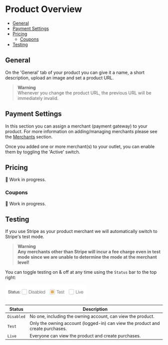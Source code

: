 # Product Overview

- [General](#product-general)
- [Payment Settings](#product-payment-settings)
- [Pricing](#product-pricing)
  - [Coupons](#product-coupons)
- [Testing](#product-testing)

<a name="product-general"></a>

## General

On the 'General' tab of your product you can give it a name, a short description, upload an image and set a product URL.

> **Warning**  
> Whenever you change the product URL, the previous URL will be immediately invalid.

<a name="product-payment-settings"></a>

## Payment Settings

In this section you can assign a merchant (payment gateway) to your product.
For more information on adding/managing merchants please see the [Merchants](/docs/{{version}}/merchants) section.

Once you added one or more merchant(s) to your outlet, you can enable them by toggling the 'Active' switch.

<a name="product-pricing"></a>

## Pricing

🚧 Work in progress.

<a name="product-coupons"></a>

### Coupons

🚧 Work in progress.

<a name="product-testing"></a>

## Testing

If you use Stripe as your product merchant we will automatically switch to Stripe's test mode.

> **Warning**  
> **Any merchants other than Stripe will incur a fee charge even in test mode since we are unable to determine the mode at the merchant level!**

You can toggle testing on & off at any time using the `Status` bar to the top right:

<img class="my-4" width="261" height="48" src="https://raw.githubusercontent.com/nexusmerchants/docs-orderforms/2.x/assets/images/status-switch.png?raw=true" alt="Status Switch" />

| Status     | Description                                                                    |
|------------|--------------------------------------------------------------------------------|
| `Disabled` | No one, including the owning account, can view the product.                    |
| `Test`     | Only the owning account (logged-in) can view the product and create purchases. |
| `Live`     | Everyone can view the product and create purchases.                            |
